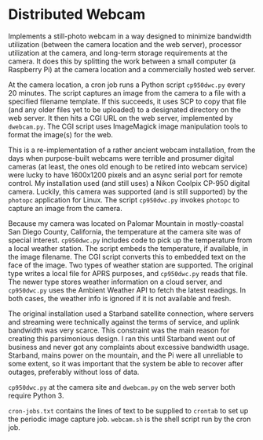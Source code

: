 # Distributed Webcam

Implements a still-photo webcam in a way designed to minimize
bandwidth utilization (between the camera location and the web server),
processor utilization at the camera, and long-term storage requirements
at the camera. It does this by splitting the work between a small computer
(a Raspberry Pi) at the camera location and a commercially hosted web
server.

At the camera location, a cron job runs a Python script `cp950dwc.py`
every 20 minutes. The script captures an image from the camera to a file
with a specified filename template. If this succeeds, it uses SCP to copy
that file (and any older files yet to be uploaded) to a designated
directory on the web server. It then hits a CGI URL on the web server,
implemented by `dwebcam.py`. The CGI script uses ImageMagick image
manipulation tools to format the image(s) for the web.

This is a re-implementation of a rather ancient webcam installation, from
the days when purpose-built webcams were terrible and prosumer digital
cameras (at least, the ones old enough to be retired into webcam service)
were lucky to have 1600x1200 pixels and an async serial port for remote
control. My installation used (and still uses) a Nikon Coolpix CP-950
digital camera. Luckily, this camera was supported (and is still supported)
by the `photopc` application for Linux. The script `cp950dwc.py` invokes
`photopc` to capture an image from the camera.

Because my camera was located on Palomar Mountain in mostly-coastal
San Diego County, California, the temperature at the camera site was
of special interest. `cp950dwc.py` includes code to pick up the
temperature from a local weather station. The script embeds the
temperature, if available, in the image filename. The CGI script converts
this to embedded text on the face of the image. Two types of weather
station are supported. The original type writes a local file for APRS
purposes, and `cp950dwc.py` reads that file. The newer type stores
weather information on a cloud server, and `cp950dwc.py` uses the
Ambient Weather API to fetch the latest readings. In both cases, the
weather info is ignored if it is not available and fresh.

The original installation used a Starband satellite connection, where
servers and streaming were technically against the terms of service,
and uplink bandwidth was very scarce. This constraint was the main
reason for creating this parsimonious design. I ran this until Starband
went out of business and never got any complaints about excessive
bandwidth usage. Starband, mains power on the mountain, and the Pi
were all unreliable to some extent, so it was important that the
system be able to recover after outages, preferably without loss of
data.

`cp950dwc.py` at the camera site and `dwebcam.py` on the web server
both require Python 3.

`cron-jobs.txt` contains the lines of text to be supplied to `crontab`
to set up the periodic image capture job. `webcam.sh` is the shell
script run by the cron job.
